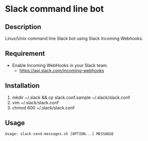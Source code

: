 # Slack command line bot

## Description

Linux/Unix command line Slack bot using Slack Incoming Webhooks.

## Requirement

* Enable Incoming WebHooks in your Slack team.
    * https://api.slack.com/incoming-webhooks

## Installation

1. mkdir ~/.slack && cp slack.conf.sample ~/.slack/slack.conf
2. vim ~/.slack/slack.conf
3. chmod 600 ~/.slack/slack.conf

## Usage

```console
Usage: slack-send-messages.sh [OPTION...] MESSAEGE
```
